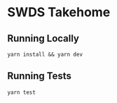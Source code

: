 # SWDS Takehome

## Running Locally

```yarn install && yarn dev```

## Running Tests

```yarn test```
